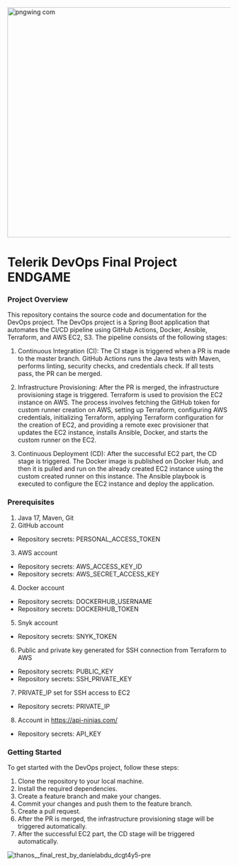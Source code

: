  <img width="520" alt="pngwing com" src="https://github.com/CatInTheBag/myapp-devops-final-project/assets/4971877/0ef78f7d-f917-481c-84fc-bda6916f4984">

 # Telerik DevOps Final Project ENDGAME 
 ### Project Overview

This repository contains the source code and documentation for the DevOps project.
The DevOps project is a Spring Boot application that automates the CI/CD pipeline using GitHub Actions, Docker, Ansible, Terraform, and AWS EC2, S3. The pipeline consists of the following stages:

  1. Continuous Integration (CI): The CI stage is triggered when a PR is made to the master branch. GitHub Actions runs the Java tests with Maven, performs linting, security checks, and credentials check. If all tests pass, the PR can be merged.


  1. Infrastructure Provisioning: After the PR is merged, the infrastructure provisioning stage is triggered. Terraform is used to provision the EC2 instance on AWS. The process involves fetching the GitHub token for custom runner creation on AWS, setting up Terraform, configuring AWS credentials, initializing Terraform, applying Terraform configuration for the creation of EC2, and providing a remote exec provisioner that updates the EC2 instance, installs Ansible, Docker, and starts the custom runner on the EC2.

  1. Continuous Deployment (CD): After the successful EC2 part, the CD stage is triggered. The Docker image is published on Docker Hub, and then it is pulled and run on the already created EC2 instance using the custom created runner on this instance. The Ansible playbook is executed to configure the EC2 instance and deploy the application.


### Prerequisites

  1.	Java 17, Maven, Git
  2.	GitHub account
   -	Repository secrets: PERSONAL_ACCESS_TOKEN
  3.	AWS account
   -	Repository secrets: AWS_ACCESS_KEY_ID
   -	Repository secrets: AWS_SECRET_ACCESS_KEY
  4.	Docker account
   -	Repository secrets: DOCKERHUB_USERNAME
   -	Repository secrets: DOCKERHUB_TOKEN
  5.	Snyk account
   -	Repository secrets: SNYK_TOKEN
  6.	Public and private key generated for SSH connection from Terraform to AWS
   -	Repository secrets: PUBLIC_KEY
   -	Repository secrets: SSH_PRIVATE_KEY
  7.	PRIVATE_IP set for SSH access to EC2
   - Repository secrets: PRIVATE_IP
  8.	Account in https://api-ninjas.com/
   -	Repository secrets: API_KEY

### Getting Started

 To get started with the DevOps project, follow these steps:
  1.	Clone the repository to your local machine.
  2.	Install the required dependencies.
  3.	Create a feature branch and make your changes.
  4.	Commit your changes and push them to the feature branch.
  5.	Create a pull request.
  6.	After the PR is merged, the infrastructure provisioning stage will be triggered automatically.
  7.	After the successful EC2 part, the CD stage will be triggered automatically.

![thanos__final_rest_by_danielabdu_dcgt4y5-pre](https://github.com/CatInTheBag/devops-endgame/assets/4971877/766853db-a22b-4594-a564-07ba37291697)
